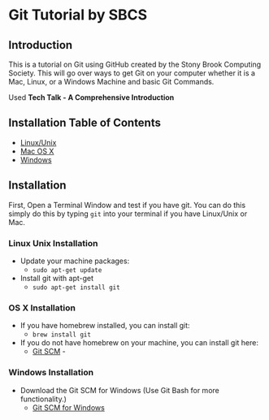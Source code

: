 # Git Tutorial by SBCS

## Introduction
This is a tutorial on Git using GitHub created by the Stony Brook Computing Society. This will go over ways to get Git on your computer whether it is a Mac, Linux, or a Windows Machine and basic Git Commands.

Used **Tech Talk - A Comprehensive Introduction** 

## Installation Table of Contents
- [Linux/Unix](#Linux-Unix-Installation) 
- [Mac OS X](#OS-X-Installation)
- [Windows](#Windows-Installation)


## Installation
First, Open a Terminal Window and test if you have git. 
You can do this simply do this by typing `git` into your terminal if you have Linux/Unix or Mac. 

### Linux Unix Installation
* Update your machine packages:
	* `sudo apt-get update`
* Install git with apt-get
	* `sudo apt-get install git`

### OS X Installation
* If you have homebrew installed, you can install git:
	* `brew install git`
* If you do not have homebrew on your machine, you can install git here:
	* [Git SCM](https://git-scm.com/download/mac) - 

### Windows Installation
* Download the Git SCM for Windows (Use Git Bash for more functionality.) 
	* [Git SCM for Windows](https://gitforwindows.org)
